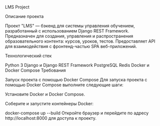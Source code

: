 LMS Project

Описание проекта

Проект "LMS" — бэкенд для системы управления обучением, разработанный с использованием Django REST Framework. Предназначен для создания, управления и распространения образовательного контента: курсов, уроков, тестов. Предоставляет API для взаимодействия с фронтенд-частью SPA веб-приложений.

Технологический стек

Python 3 Django и Django REST Framework PostgreSQL Redis Docker и Docker Compose Требования

Запуск проекта с помощью Docker Compose Для запуска проекта с помощью Docker Compose выполните следующие шаги:

Установите Docker и Docker Compose.

Соберите и запустите контейнеры Docker:

docker-compose up --build Откройте браузер и перейдите по адресу http://localhost:8000 для доступа к проекту.
